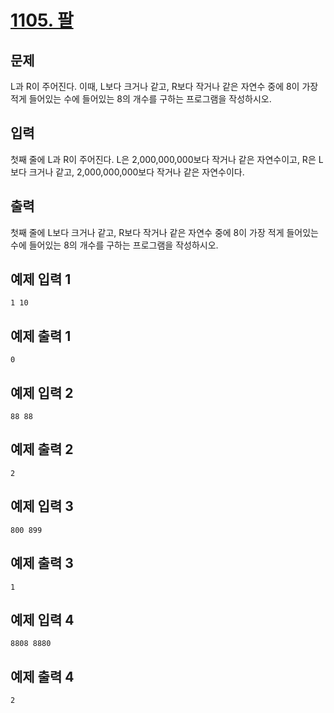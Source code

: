 # [1105. 팔](https://www.acmicpc.net/problem/1105)

## 문제
L과 R이 주어진다. 이때, L보다 크거나 같고, R보다 작거나 같은 자연수 중에 8이 가장 적게 들어있는 수에 들어있는 8의 개수를 구하는 프로그램을 작성하시오.

## 입력
첫째 줄에 L과 R이 주어진다. L은 2,000,000,000보다 작거나 같은 자연수이고, R은 L보다 크거나 같고, 2,000,000,000보다 작거나 같은 자연수이다.

## 출력
첫째 줄에 L보다 크거나 같고, R보다 작거나 같은 자연수 중에 8이 가장 적게 들어있는 수에 들어있는 8의 개수를 구하는 프로그램을 작성하시오.

## 예제 입력 1 
```
1 10
```
## 예제 출력 1 
```
0
```
## 예제 입력 2 
```
88 88
```
## 예제 출력 2 
```
2
```
## 예제 입력 3 
```
800 899
```
## 예제 출력 3 
```
1
```
## 예제 입력 4 
```
8808 8880
```
## 예제 출력 4 
```
2
```